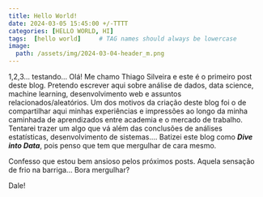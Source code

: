 ```yaml
---
title: Hello World!
date: 2024-03-05 15:45:00 +/-TTTT
categories: [HELLO WORLD, HI]
tags:  [hello world]     # TAG names should always be lowercase
image:
  path: /assets/img/2024-03-04-header_m.png
---
```


1,2,3... testando... Olá! Me chamo Thiago Silveira e este é o primeiro post deste blog. Pretendo escrever aqui sobre análise de dados, data science, machine learning, desenvolvimento web e assuntos relacionados/aleatórios. Um dos motivos da criação deste blog foi o de compartilhar aqui minhas experiências e impressões ao longo da minha caminhada de aprendizados entre academia e o mercado de trabalho. Tentarei trazer um algo que vá além das conclusões de análises estatísticas, desenvolvimento de sistemas....
Batizei este blog como ***Dive into Data***, pois penso que tem que mergulhar de cara mesmo.

Confesso que estou bem ansioso pelos próximos posts. Aquela sensação de frio na barriga... Bora mergulhar?

Dale!




